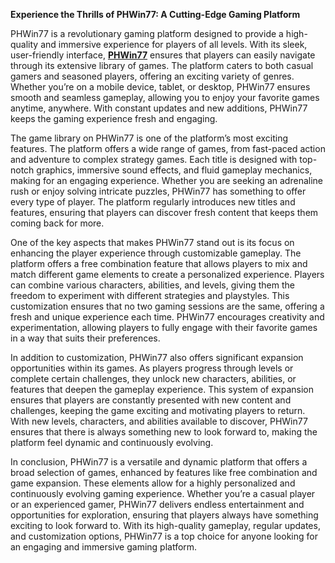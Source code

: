 **Experience the Thrills of PHWin77: A Cutting-Edge Gaming Platform**

PHWin77 is a revolutionary gaming platform designed to provide a high-quality and immersive experience for players of all levels. With its sleek, user-friendly interface, **[PHWin77](https://phwin77.org)** ensures that players can easily navigate through its extensive library of games. The platform caters to both casual gamers and seasoned players, offering an exciting variety of genres. Whether you’re on a mobile device, tablet, or desktop, PHWin77 ensures smooth and seamless gameplay, allowing you to enjoy your favorite games anytime, anywhere. With constant updates and new additions, PHWin77 keeps the gaming experience fresh and engaging.

The game library on PHWin77 is one of the platform’s most exciting features. The platform offers a wide range of games, from fast-paced action and adventure to complex strategy games. Each title is designed with top-notch graphics, immersive sound effects, and fluid gameplay mechanics, making for an engaging experience. Whether you are seeking an adrenaline rush or enjoy solving intricate puzzles, PHWin77 has something to offer every type of player. The platform regularly introduces new titles and features, ensuring that players can discover fresh content that keeps them coming back for more.

One of the key aspects that makes PHWin77 stand out is its focus on enhancing the player experience through customizable gameplay. The platform offers a free combination feature that allows players to mix and match different game elements to create a personalized experience. Players can combine various characters, abilities, and levels, giving them the freedom to experiment with different strategies and playstyles. This customization ensures that no two gaming sessions are the same, offering a fresh and unique experience each time. PHWin77 encourages creativity and experimentation, allowing players to fully engage with their favorite games in a way that suits their preferences.

In addition to customization, PHWin77 also offers significant expansion opportunities within its games. As players progress through levels or complete certain challenges, they unlock new characters, abilities, or features that deepen the gameplay experience. This system of expansion ensures that players are constantly presented with new content and challenges, keeping the game exciting and motivating players to return. With new levels, characters, and abilities available to discover, PHWin77 ensures that there is always something new to look forward to, making the platform feel dynamic and continuously evolving.

In conclusion, PHWin77 is a versatile and dynamic platform that offers a broad selection of games, enhanced by features like free combination and game expansion. These elements allow for a highly personalized and continuously evolving gaming experience. Whether you’re a casual player or an experienced gamer, PHWin77 delivers endless entertainment and opportunities for exploration, ensuring that players always have something exciting to look forward to. With its high-quality gameplay, regular updates, and customization options, PHWin77 is a top choice for anyone looking for an engaging and immersive gaming platform.